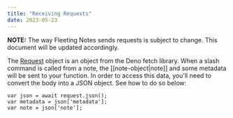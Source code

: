 ```yaml
---
title: "Receiving Requests"
date: 2023-05-23
---
```

**NOTE:** The way Fleeting Notes sends requests is subject to change. This document will be updated accordingly.

The [Request](https://deno.land/api?s=Request) object is an object from the Deno fetch library. When a slash command is called from a note, the [[note-object|note]] and some metadata will be sent to your function. In order to access this data, you'll need to convert the body into a JSON object. See how to do so below:
```
var json = await request.json();
var metadata = json['metadata'];
var note = json['note'];
```


